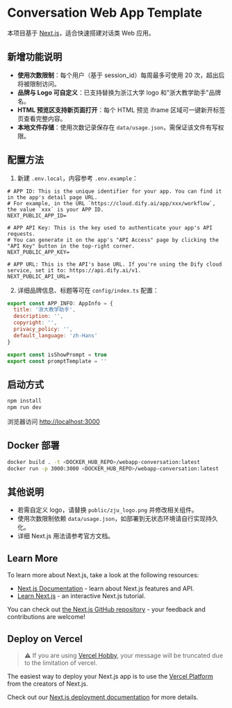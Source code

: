 # Conversation Web App Template

本项目基于 [Next.js](https://nextjs.org/)，适合快速搭建对话类 Web 应用。

## 新增功能说明

- **使用次数限制**：每个用户（基于 session_id）每周最多可使用 20 次，超出后将被限制访问。
- **品牌与 Logo 可自定义**：已支持替换为浙江大学 logo 和"浙大教学助手"品牌名。
- **HTML 预览区支持新页面打开**：每个 HTML 预览 iframe 区域可一键新开标签页查看完整内容。
- **本地文件存储**：使用次数记录保存在 `data/usage.json`，需保证该文件有写权限。

## 配置方法

1. 新建 `.env.local`，内容参考 `.env.example`：
```
# APP ID: This is the unique identifier for your app. You can find it in the app's detail page URL. 
# For example, in the URL `https://cloud.dify.ai/app/xxx/workflow`, the value `xxx` is your APP ID.
NEXT_PUBLIC_APP_ID=

# APP API Key: This is the key used to authenticate your app's API requests. 
# You can generate it on the app's "API Access" page by clicking the "API Key" button in the top-right corner.
NEXT_PUBLIC_APP_KEY=

# APP URL: This is the API's base URL. If you're using the Dify cloud service, set it to: https://api.dify.ai/v1.
NEXT_PUBLIC_API_URL=
```
2. 详细品牌信息、标题等可在 `config/index.ts` 配置：
```js
export const APP_INFO: AppInfo = {
  title: '浙大教学助手',
  description: '',
  copyright: '',
  privacy_policy: '',
  default_language: 'zh-Hans'
}

export const isShowPrompt = true
export const promptTemplate = ''
```

## 启动方式

```bash
npm install
npm run dev
```

浏览器访问 [http://localhost:3000](http://localhost:3000)

## Docker 部署

```bash
docker build . -t <DOCKER_HUB_REPO>/webapp-conversation:latest
docker run -p 3000:3000 <DOCKER_HUB_REPO>/webapp-conversation:latest
```

## 其他说明

- 若需自定义 logo，请替换 `public/zju_logo.png` 并修改相关组件。
- 使用次数限制依赖 `data/usage.json`，如部署到无状态环境请自行实现持久化。
- 详细 Next.js 用法请参考官方文档。

## Learn More

To learn more about Next.js, take a look at the following resources:

- [Next.js Documentation](https://nextjs.org/docs) - learn about Next.js features and API.
- [Learn Next.js](https://nextjs.org/learn) - an interactive Next.js tutorial.

You can check out [the Next.js GitHub repository](https://github.com/vercel/next.js/) - your feedback and contributions are welcome!

## Deploy on Vercel

> ⚠️ If you are using [Vercel Hobby](https://vercel.com/pricing), your message will be truncated due to the limitation of vercel.


The easiest way to deploy your Next.js app is to use the [Vercel Platform](https://vercel.com/new?utm_medium=default-template&filter=next.js&utm_source=create-next-app&utm_campaign=create-next-app-readme) from the creators of Next.js.

Check out our [Next.js deployment documentation](https://nextjs.org/docs/deployment) for more details.
